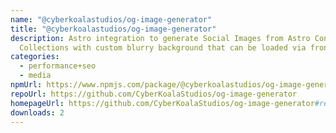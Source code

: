 ```yaml
---
name: "@cyberkoalastudios/og-image-generator"
title: "@cyberkoalastudios/og-image-generator"
description: Astro integration to generate Social Images from Astro Content
  Collections with custom blurry background that can be loaded via frontmatter.
categories:
  - performance+seo
  - media
npmUrl: https://www.npmjs.com/package/@cyberkoalastudios/og-image-generator
repoUrl: https://github.com/CyberKoalaStudios/og-image-generator
homepageUrl: https://github.com/CyberKoalaStudios/og-image-generator#readme
downloads: 2
---
```

